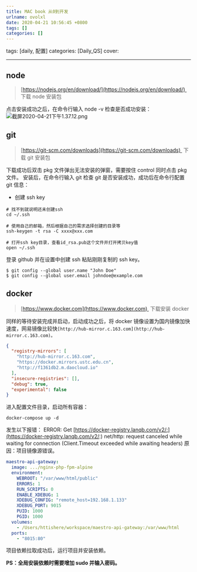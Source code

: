 ```yaml
---
title: MAC book 从0到开发
urlname: ovolxl
date: 2020-04-21 10:56:45 +0800
tags: []
categories: []
---
```


tags: [daily, 配置]
categories: [Daily_QS]
cover:

---

<!-- more -->

## node

> [https://nodejs.org/en/download/](https://nodejs.org/en/download/)  下载 node 安装包

点击安装成功之后，在命令行输入 node -v 检查是否成功安装：
![截屏2020-04-21下午1.37.12.png](https://cdn.nlark.com/yuque/0/2020/png/250093/1587447473899-35e0b89f-9835-4df6-bfe1-d33f4170f411.png#align=left&display=inline&height=55&margin=%5Bobject%20Object%5D&name=%E6%88%AA%E5%B1%8F2020-04-21%E4%B8%8B%E5%8D%881.37.12.png&originHeight=110&originWidth=2160&size=76268&status=done&style=none&width=1080)

## git

> [https://git-scm.com/downloads](https://git-scm.com/downloads)  下载 git 安装包

下载成功后双击 pkg 文件弹出无法安装的弹窗，需要按住 control 同时点击 pkg 文件。
安装后，在命令行输入 git 检查 git 是否安装成功，成功后在命令行配置 git 信息：

- 创建 ssh key

```basic
# 找不到就说明还未创建ssh
cd ~/.ssh

# 使用自己的邮箱，然后根据自己的需求选择创建的目录等
ssh-keygen -t rsa -C xxxx@xxx.com

# 打开ssh key目录，查看id_rsa.pub这个文件并打开拷贝key值
open ~/.ssh
```

登录 github 并在设置中创建 ssh 粘贴刚刚复制的 ssh key。

```basic
$ git config --global user.name "John Doe"
$ git config --global user.email johndoe@example.com
```

## docker

> [https://www.docker.com](https://www.docker.com)  下载安装 docker

同样的等待安装完成并启动，启动成功之后，将 docker 镜像设置为国内镜像加快速度，网易镜像比较快`[http://hub-mirror.c.163.com](http://hub-mirror.c.163.com)。`

```json
{
  "registry-mirrors": [
    "http://hub-mirror.c.163.com",
    "https://docker.mirrors.ustc.edu.cn",
    "http://f1361db2.m.daocloud.io"
  ],
  "insecure-registries": [],
  "debug": true,
  "experimental": false
}
```

进入配置文件目录，启动所有容器：

```basic
docker-compose up -d
```

发生以下报错：
ERROR: Get [https://docker-registry.lanqb.com/v2/:](https://docker-registry.lanqb.com/v2/:) net/http: request canceled while waiting for connection (Client.Timeout exceeded while awaiting headers)
原因：项目镜像源错误。

```yaml
maestro-api-gateway:
  image: .../nginx-php-fpm-alpine
  environment:
    WEBROOT: "/var/www/html/public"
    ERRORS: 1
    RUN_SCRIPTS: 0
    ENABLE_XDEBUG: 1
    XDEBUG_CONFIG: "remote_host=192.168.1.133"
    XDEBUG_PORT: 9015
    PUID: 1000
    PGID: 1000
  volumes:
    - /Users/httishere/workspace/maestro-api-gateway:/var/www/html
  ports:
    - "8015:80"
```

项目依赖拉取成功后，运行项目并安装依赖。

**PS：全局安装依赖时需要增加 sudo 并输入密码。**

